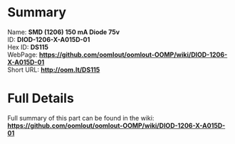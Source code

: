 
Summary
=================
  
Name: __SMD (1206) 150 mA Diode 75v__    
ID: __DIOD-1206-X-A015D-01__   
Hex ID: __DS115__   
WebPage: __https://github.com/oomlout/oomlout-OOMP/wiki/DIOD-1206-X-A015D-01__   
Short URL: __http://oom.lt/DS115__   

Full Details
==========================
Full summary of this part can be found in the wiki:   
__https://github.com/oomlout/oomlout-OOMP/wiki/DIOD-1206-X-A015D-01__    

